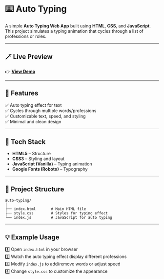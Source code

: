 # ⌨️ Auto Typing

A simple **Auto Typing Web App** built using **HTML**, **CSS**, and **JavaScript**.  
This project simulates a typing animation that cycles through a list of professions or roles.

---

## 🪄 Live Preview

👉 **[View Demo](https://auto-typing-htmlcssjs.netlify.app/)**  

---

## 🚀 Features

✅ Auto typing effect for text  
✅ Cycles through multiple words/professions  
✅ Customizable text, speed, and styling  
✅ Minimal and clean design  

---

## 🧩 Tech Stack

- **HTML5** – Structure  
- **CSS3** – Styling and layout  
- **JavaScript (Vanilla)** – Typing animation  
- **Google Fonts (Roboto)** – Typography  

---

## 📁 Project Structure

```
auto-typing/
│
├── index.html       # Main HTML file
├── style.css        # Styles for typing effect
└── index.js         # JavaScript for auto typing
```

---

## 💡 Example Usage

1️⃣ Open `index.html` in your browser  
2️⃣ Watch the auto typing effect display different professions  
3️⃣ Modify `index.js` to add/remove words or adjust speed  
4️⃣ Change `style.css` to customize the appearance  
